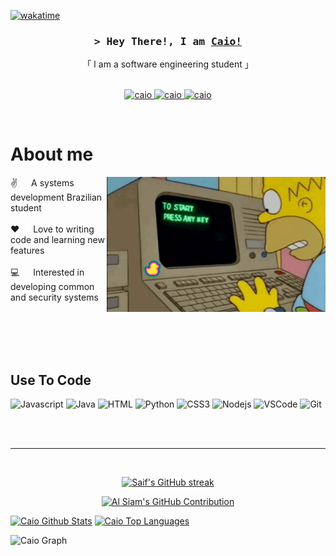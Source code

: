 
<a href="https://github.com/Caiosmp">
 
</a>


[![wakatime](https://wakatime.com/badge/user/eebb3dd8-d9b2-40de-9b88-6fd6cac99dbc.svg)](https://wakatime.com/@eebb3dd8-d9b2-40de-9b88-6fd6cac99dbc)

<!-- Intro  -->
<h3 align="center">
        <samp>&gt; Hey There!, I am
                <b><a target="_blank" href="#">Caio!</a></b>
        </samp>
</h3>


<p align="center"> 
    「 I am a software engineering student 」
    <br>
    <br>
  </samp>
</p>

<p align="center">
 <a href="#" target="blank">
 </a>
 <a href="www.linkedin.com/in/caio-sampaio-tx10" target="_blank">
  <img src="https://img.shields.io/badge/LinkedIn-0077B5?style=for-the-badge&logo=linkedin&logoColor=white" alt="caio"/>
 </a>
<a href=<a href = "caiosampaio.044@gmail.com" target="_blank">
  <img src="https://img.shields.io/badge/-Gmail-%23333?style=for-the-badge&logo=gmail&logoColor=white" alt="caio" />
 </a> 
 <a href="https://www.instagram.com/caioo_smp/" target="_blank">
  <img src="https://img.shields.io/badge/Instagram-fe4164?style=for-the-badge&logo=instagram&logoColor=white" alt="caio" />
 </a> 
 
  
</p>
<br />

<!-- About Section -->
 # About me
 
<p>
 <img align="right" width="350" src="https://github.com/Caiosmp/Caiosmp/blob/main/how-to-start.gif?raw=true" alt="Coding gif" />
  
 ✌️ &emsp; A systems development Brazilian student <br/><br/>
 ❤️ &emsp; Love to writing code and learning new features<br/><br/>
 💻 &emsp; Interested in developing common and security systems <br/><br/>

</p>

<br/>
<br/>
<br/>

## Use To Code

![Javascript](https://img.shields.io/badge/Javascript-F0DB4F?style=for-the-badge&labelColor=black&logo=javascript&logoColor=F0DB4F)
![Java](https://img.shields.io/badge/java-%23ED8B00.svg?style=for-the-badge&logo=openjdk&logoColor=white)
![HTML](https://img.shields.io/badge/HTML5-E34F26?style=for-the-badge&logo=html5&logoColor=white)
![Python](https://img.shields.io/badge/python-3670A0?style=for-the-badge&logo=python&logoColor=ffdd54)
![CSS3](https://img.shields.io/badge/CSS3-1572B6?style=for-the-badge&logo=css3&logoColor=white)
![Nodejs](https://img.shields.io/badge/Nodejs-3C873A?style=for-the-badge&labelColor=black&logo=node.js&logoColor=3C873A)
![VSCode](https://img.shields.io/badge/Visual_Studio-0078d7?style=for-the-badge&logo=visual%20studio&logoColor=white)
![Git](https://img.shields.io/badge/Git-F05032?style=for-the-badge&logo=git&logoColor=white)

<br/>


<br/>
<hr/>
<br/>

<p align="center">
  <a href="https://github.com/Caiosmp">
    <img src="https://github-readme-streak-stats.herokuapp.com/?user=Caiosmp&theme=radical&border=7F3FBF&background=0D1117" alt="Saif's GitHub streak"/>
  </a>
</p>

<p align="center">
  <a href="https://github.com/Caiosmp">
    <img src="https://github-profile-summary-cards.vercel.app/api/cards/profile-details?username=Caiosmp&theme=radical" alt="Al Siam's GitHub Contribution"/>
  </a>
</p>

<a> 
    <a href="https://github.com/Caiosmp"><img alt="Caio Github Stats" src="https://denvercoder1-github-readme-stats.vercel.app/api?username=Caiosmp&show_icons=true&count_private=true&theme=react&border_color=7F3FBF&bg_color=0D1117&title_color=F85D7F&icon_color=F8D866" height="192px" width="49.5%"/></a>
  <a href="https://github.com/Caiosmp"><img alt="Caio Top Languages" src="https://denvercoder1-github-readme-stats.vercel.app/api/top-langs/?username=Caiosmp&langs_count=8&layout=compact&theme=react&border_color=7F3FBF&bg_color=0D1117&title_color=F85D7F&icon_color=F8D866" height="192px" width="49.5%"/></a>
  <br/>
</a>


![Caio Graph](https://github-readme-activity-graph.vercel.app/graph?username=Caiosmp&custom_title=Al%20Siam's%20GitHub%20Activity%20Graph&bg_color=0D1117&color=7F3FBF&line=7F3FBF&point=7F3FBF&area_color=FFFFFF&title_color=FFFFFF&area=true)
